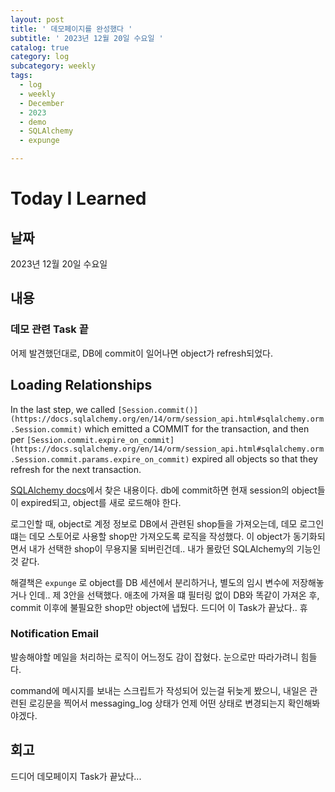 ```yaml
---
layout: post
title: ' 데모페이지를 완성했다 '
subtitle: ' 2023년 12월 20일 수요일 '
catalog: true
category: log
subcategory: weekly
tags:
  - log
  - weekly
  - December
  - 2023
  - demo
  - SQLAlchemy
  - expunge

---
```


# Today I Learned

## 날짜

2023년 12월 20일 수요일

## 내용

### 데모 관련 Task 끝

 어제 발견했던대로, DB에 commit이 일어나면 object가 refresh되었다.

## **Loading Relationships**

In the last step, we called `[Session.commit()](https://docs.sqlalchemy.org/en/14/orm/session_api.html#sqlalchemy.orm.Session.commit)` which emitted a COMMIT for the transaction, and then per `[Session.commit.expire_on_commit](https://docs.sqlalchemy.org/en/14/orm/session_api.html#sqlalchemy.orm.Session.commit.params.expire_on_commit)` expired all objects so that they refresh for the next transaction.

[SQLAlchemy docs](https://docs.sqlalchemy.org/en/14/tutorial/orm_related_objects.html)에서 찾은 내용이다. db에 commit하면 현재 session의 object들이 expired되고, object를 새로 로드해야 한다. 

 

로그인할 때, object로 계정 정보로 DB에서 관련된 shop들을 가져오는데, 데모 로그인떄는 데모 스토어로 사용할 shop만 가져오도록 로직을 작성했다. 이 object가 동기화되면서 내가 선택한 shop이 무용지물 되버린건데.. 내가 몰랐던 SQLAlchemy의 기능인 것 같다.

 해결책은 `expunge` 로 object를 DB 세션에서 분리하거나, 별도의 임시 변수에 저장해놓거나 인데.. 제 3안을 선택했다. 애초에 가져올 떄 필터링 없이 DB와 똑같이 가져온 후, commit 이후에 불필요한 shop만 object에 냅뒀다. 드디어 이 Task가 끝났다.. 휴

### Notification Email

 발송해야할 메일을 처리하는 로직이 어느정도 감이 잡혔다. 눈으로만 따라가려니 힘들다.

 command에 메시지를 보내는 스크립트가 작성되어 있는걸 뒤늦게 봤으니, 내일은 관련된 로깅문을 찍어서 messaging_log 상태가 언제 어떤 상태로 변경되는지 확인해봐야겠다.

## 회고

드디어 데모페이지 Task가 끝났다...
